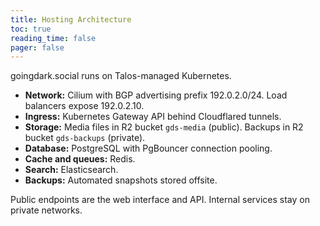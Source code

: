 ```yaml
---
title: Hosting Architecture
toc: true
reading_time: false
pager: false
---
```


goingdark.social runs on Talos-managed Kubernetes.

- **Network:** Cilium with BGP advertising prefix 192.0.2.0/24. Load balancers expose 192.0.2.10.
- **Ingress:** Kubernetes Gateway API behind Cloudflared tunnels.
- **Storage:** Media files in R2 bucket `gds-media` (public). Backups in R2 bucket `gds-backups` (private).
- **Database:** PostgreSQL with PgBouncer connection pooling.
- **Cache and queues:** Redis.
- **Search:** Elasticsearch.
- **Backups:** Automated snapshots stored offsite.

Public endpoints are the web interface and API. Internal services stay on private networks.

